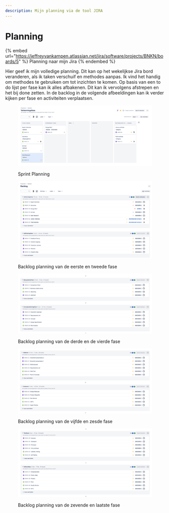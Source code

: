 ```yaml
---
description: Mijn planning via de tool JIRA
---
```


# Planning

{% embed url="https://jeffreyvankampen.atlassian.net/jira/software/projects/BNKN/boards/5" %}
Planning naar mijn Jira
{% endembed %}

Hier geef ik mijn volledige planning. Dit kan op het wekelijkse Jira bord veranderen, als ik taken verschuif en methodes aanpas. Ik vind het handig om methodes te gebruiken om tot inzichten te komen. Op basis van een to do lijst per fase kan ik alles afbakenen. Dit kan ik vervolgens afstrepen en het bij done zetten. In de backlog in de volgende afbeeldingen  kan ik verder kijken per fase en activiteiten verplaatsen.&#x20;

<figure><img src="../.gitbook/assets/0.png" alt=""><figcaption><p>Sprint Planning</p></figcaption></figure>

<figure><img src="../.gitbook/assets/1 (1).png" alt=""><figcaption><p>Backlog planning van de eerste en tweede fase</p></figcaption></figure>

<figure><img src="../.gitbook/assets/2 (4).png" alt=""><figcaption><p>Backlog planning van de derde en de vierde fase</p></figcaption></figure>

<figure><img src="../.gitbook/assets/3 (1).png" alt=""><figcaption><p>Backlog planning van de vijfde en zesde fase</p></figcaption></figure>

<figure><img src="../.gitbook/assets/4 (1).png" alt=""><figcaption><p>Backlog planning van de zevende en laatste fase</p></figcaption></figure>
